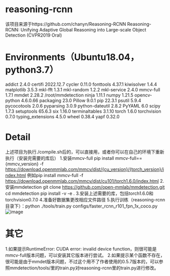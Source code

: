 # reasoning-rcnn
该项目来源于https://github.com/chanyn/Reasoning-RCNN
Reasoning-RCNN: Unifying Adaptive Global Reasoning into Large-scale Object Detection (CVPR2019 Oral)
# Environments（Ubuntu18.04，python3.7）
addict            2.4.0
certifi           2022.12.7
cycler            0.11.0
fonttools         4.37.1
kiwisolver        1.4.4
matplotlib        3.5.3
mkl-fft           1.3.1
mkl-random        1.2.2
mkl-service       2.4.0
mmcv-full         1.7.1
mmdet             2.28.2    /root/mmdetection
ninja             1.11.1
numpy             1.21.5
opencv-python     4.6.0.66
packaging         23.0
Pillow            9.0.1
pip               22.3.1
psutil            5.9.4
pycocotools       2.0.6
pyparsing         3.0.9
python-dateutil   2.8.2
PyYAML            6.0
scipy             1.7.3
setuptools        65.6.3
six               1.16.0
terminaltables    3.1.10
torch             1.6.0
torchvision       0.7.0
typing_extensions 4.5.0
wheel             0.38.4
yapf              0.32.0
# Detail
上述项目为执行./compile.sh后的，可以直接用，或者你可以在自己的环境下重新执行（安装完需要的库后）
1.安装mmcv-full
pip install mmcv-full=={mmcv_version} -f https://download.openmmlab.com/mmcv/dist/{cu_version}/{torch_version}/index.html
例如pip install mmcv-full -f https://download.openmmlab.com/mmcv/dist/cu101/torch1.6.0/index.html
2.安装mmdetection
git clone https://github.com/open-mmlab/mmdetection.git
cd mmdetection
pip install -v -e .
3.安装上述需要的库，包括torch1.6.0和torchvision0.7.0
4.准备好数据集更改相应文件路径
5.执行训练（reasoning-rcnn目录下）：python ./tools/train.py configs/faster_rcnn_r101_fpn_1x_coco.py
![image](https://user-images.githubusercontent.com/105783906/222870451-20888275-0fa4-4c7b-9f62-b735d226b45f.png)
# 其它
1.如果提示RuntimeError: CUDA error: invalid device function，则很可能是mmcv-full版本问题，可以安装其它版本进行尝试。
2.如果提示某个函数不存在，很可能是由于mmdet版本问题，不过这个用不了作者使用的0.5.7版本的，可以参照mmdetection/tools/里的train.py对reasoning-rcnn里的train.py进行修改。

